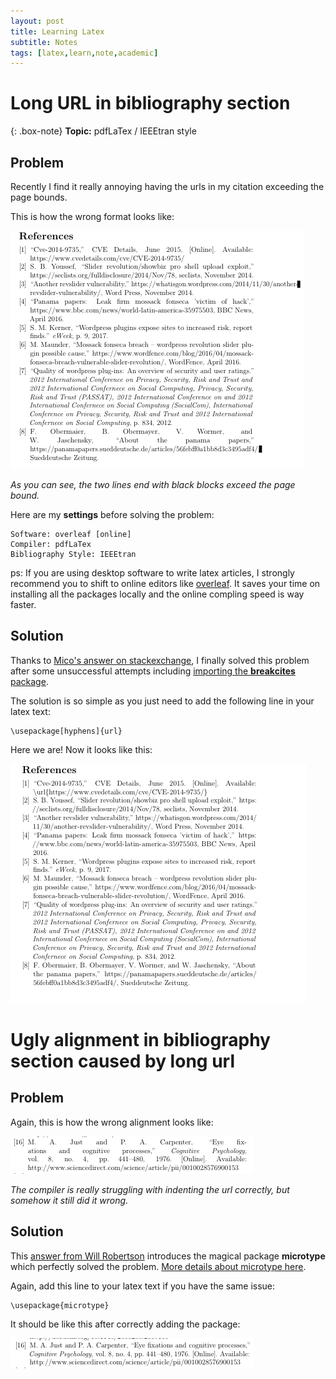 ```yaml
---
layout: post
title: Learning Latex
subtitle: Notes
tags: [latex,learn,note,academic]
---
```


# Long URL in bibliography section

{: .box-note}
**Topic:** pdfLaTex / IEEEtran style

## Problem
Recently I find it really annoying having the urls in my citation exceeding the page bounds.

This is how the wrong format looks like:  

![Wrong Format](/img/posts/2019-06-09-learning-latex/wrong-format.png)

_As you can see, the two lines end with black blocks exceed the page bound._

Here are my **settings** before solving the problem:
```
Software: overleaf [online]  
Compiler: pdfLaTex  
Bibliography Style: IEEEtran  
```

ps: If you are using desktop software to write latex articles, I strongly recommend you to shift to online editors like [overleaf](http://overleaf.com). It saves your time on installing all the packages locally and the online compling speed is way faster.

## Solution
Thanks to [Mico's answer on stackexchange](https://tex.stackexchange.com/a/88672), I finally solved this problem after some unsuccessful attempts including [importing the **breakcites** package](https://tex.stackexchange.com/a/2774).

The solution is so simple as you just need to add the following line in your latex text:  
```
\usepackage[hyphens]{url}
```

Here we are! Now it looks like this:  

![Correct Format](/img/posts/2019-06-09-learning-latex/correct-format.png)

# Ugly alignment in bibliography section caused by long url
## Problem

Again, this is how the wrong alignment looks like:

![Wrong Alignment](/img/posts/2019-06-09-learning-latex/wrong-alignment.png)

_The compiler is really struggling with indenting the url correctly, but somehow it still did it wrong._

## Solution

This [answer from Will Robertson](https://tex.stackexchange.com/a/2780) introduces the magical package **microtype** which perfectly solved the problem. [More details about microtype here](https://ctan.org/pkg/microtype).

Again, add this line to your latex text if you have the same issue:

```
\usepackage{microtype}
```

It should be like this after correctly adding the package:

![Correct Alignment](/img/posts/2019-06-09-learning-latex/correct-alignment.png)
